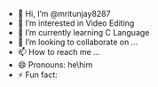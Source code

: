 - 👋 Hi, I’m @mritunjay8287
- 👀 I’m interested in Video Editing
- 🌱 I’m currently learning C Language
- 💞️ I’m looking to collaborate on ...
- 📫 How to reach me ...
- 😄 Pronouns: he\him
- ⚡ Fun fact: 

<!---
mritunjay8287/mritunjay8287 is a ✨ special ✨ repository because its `README.md` (this file) appears on your GitHub profile.
You can click the Preview link to take a look at your changes.
--->
